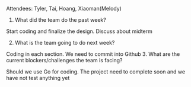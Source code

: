 Attendees: Tyler, Tai, Hoang, Xiaoman(Melody)

 1. What did the team do the past week?

   Start coding and finalize the design.
   Discuss about midterm

 2. What is the team going to do next week?

   Coding in each section. We need to commit into Github
 3. What are the current blockers/challenges the team is facing?
   
   Should we use Go for coding. 
   The project need to complete soon and we have not test anything yet
